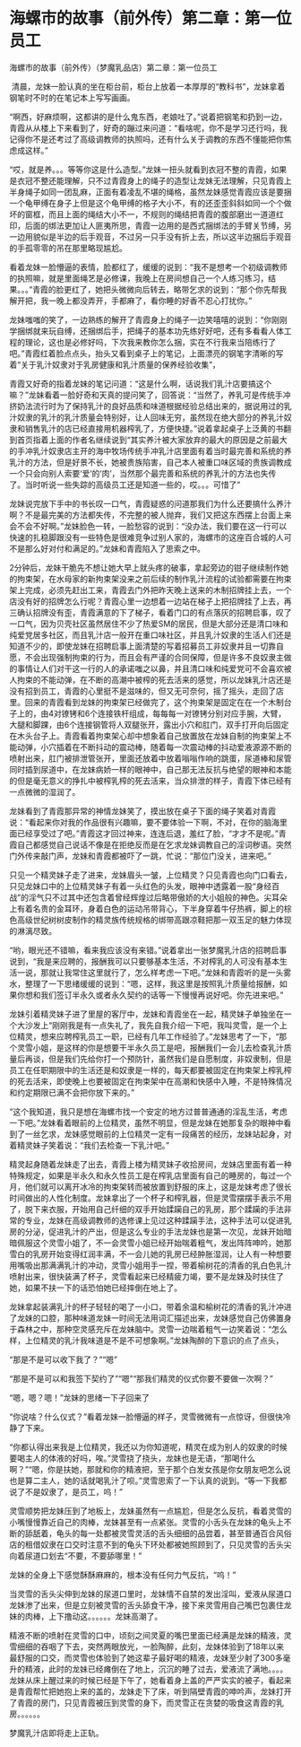 # 海螺市的故事（前外传）第二章：第一位员工

海螺市的故事（前外传）（梦魔乳品店）第二章：第一位员工

 清晨，龙妹一脸认真的坐在柜台前，柜台上放着一本厚厚的“教科书”，龙妹拿着钢笔时不时的在笔记本上写写画画。

“啊西，好麻烦啊，这都讲的是什么鬼东西，老娘吐了。”说着把钢笔和扔到一边，青霞从从楼上下来看到了，好奇的蹦过来问道：“看啥呢，你不是学习还行吗，我记得你不是还考过了高级调教师的执照吗，还有什么关于调教的东西不懂能把你焦虑成这样。”

“哎，就是养。。。等等你这是什么造型。”龙妹一扭头就看到衣冠不整的青霞，如果是衣冠不整还能理解，只不过青霞身上的绳子的造型让龙妹无法理解，只见青霞上半身绳子如同一团乱麻，正面有着凌乱不堪的绳格，虽然龙妹感觉青霞应该是要捆一个龟甲缚在身子上但是这个龟甲缚的格子大小不，有的还歪歪斜斜如同一个个做坏的窗框，而且上面的绳结大小不一，不规则的绳结把青霞的腹部磨出一道道红印，后面的绑法更加让人匪夷所思，青霞一边用的是西式捆绑法的手臂关节缚，另一边用貌似是半边的后手观音，不过另一只手没有折上去，所以这半边捆后手观音的手孤零零的吊在那里略现尴尬。

看着龙妹一脸懵逼的表情，脸都红了，缓缓的说到：“我不是想考一个初级调教师的执照嘛，就是里面绳艺是必修课，我晚上在房间想自己一个人练习练习，结果。。。”青霞的脸更红了，她把头微微向后转去，略带乞求的说到：“那个你先帮我解开把，我一晚上都没弄开，手都麻了，看你睡的好香不忍心打扰你。”

龙妹嗤嗤的笑了，一边熟练的解开了青霞身上的绳子一边笑嘻嘻的说到：“你刚刚学捆绑就来玩自缚，还捆绑后手，把绳子的基本功先练好好吧，还有多看看人体工程的理论，这也是必修好吗，下次我来教你怎么捆，实在不行我来当陪练行了吧。”青霞红着脸点点头，抬头又看到桌子上的笔记，上面漂亮的钢笔字清晰的写着“关于乳汁奴隶对于乳房健康和乳汁质量的保养经验收集”，

青霞又好奇的指着龙妹的笔记问道：“这是什么啊，话说我们乳汁店要搞这个嘛？”龙妹看着一脸好奇和天真的提问笑了，回答说：“当然了，养乳可是传统手冲挤奶法流行时为了保持乳汁的良好品质和味道根据经验总结出来的，据说用过的乳汁奴隶的乳汁的乳汁质量会特别好，让人回味无穷，虽然现在绝大部分的养乳汁奴隶和销售乳汁的店已经直接用机器榨乳了，方便快捷。”说着拿起桌子上泛黄的书翻到首页指着上面的作者名继续说到“其实养汁被大家放弃的最大的原因是之前最大的手冲乳汁奴隶店主开的海中牧场传统手冲乳汁店里面有着当时最完善和系统的养乳汁的方法，但是好景不长，她被贵族陷害，自己本人被重口味区域的贵族调教成一个只会向别人索要‘爱’的‘肉’，当然那个最完善和系统的养乳汁的方法也失传了。当时听说一些失踪的高级员工还是知道一些的，哎。。。可惜了”

龙妹说完放下手中的书长叹一口气，青霞疑惑的问道那我们为什么还要搞什么养汁啊？不是最完美的方法都失传，不完整的被人抛弃，我们又把这东西摆上台面上来会不会不好啊。”龙妹脸色一转，一脸愁容的说到：“没办法，我们要在这一行可以快速的扎稳脚跟没有一些特色是很难竞争过别人家的，海螺市的这座百合城的人可不是那么好对付和满足的。”龙妹和青霞陷入了思索之中。

2分钟后，龙妹干脆先不想让她大早上就头疼的破事，拿起旁边的钳子继续制作她的拘束架，在水母家的新拘束架没来之前后续的制作乳汁流程的试验都需要在拘束架上完成，必须先赶出工来，青霞去门外把昨天晚上送来的木制招牌挂上去，一个店没有好的招牌怎么行呢？青霞心里一边想着一边站在梯子上把招牌挂了上去，再三确认招牌没有歪，青霞满意的下了梯子，看着门口的有点落灰的招聘启事，叹了一口气，因为贝壳社区虽然居住不少了热爱SM的居民，但是大部分还是清口味和纯爱党居多社区，而且乳汁店一般开在重口味社区，并且乳汁奴隶的生活人们还是知道不少的，即使龙妹在招聘启事上面清楚的写着招募员工非奴隶并且一切靠自愿，不会出现强制拘束的行为，而且会有严谨的合同保障，但是许多不良奴隶主做的事情让人们对干这一行的人的承诺嗤之以鼻，并且清口味和纯爱党可不会喜欢被人拘束的不能动弹，在不断的高潮中被榨的死去活来的感觉，所以龙妹乳汁店还是没有招到员工，青霞的心里挺不是滋味的，但又无可奈何，摇了摇头，走回了店里。回来的青霞看到龙妹的拘束架已经做完了，这个拘束架是固定在在一个木制台子上的，由4对镣铐和6个连接铁杆组成，每每每一对镣铐分别对应手腕，大臂，大腿和脚踝，由6个连接钢管将人双腿张开，露出小穴和肛门，双手打开向后固定在木头台子上。青霞看着拘束架心却中想象着自己放置放在龙妹自制的拘束架上不能动弹，小穴插着在不断抖动的震动棒，随着每一次震动棒的抖动爱液源源不断的喷射出来，肛门被排泄管张开，里面还放着中放着嗡嗡作响的跳蛋，尿道棒和尿管同时插到尿道中，在龙妹病娇一样的眼神中，自己那无法反抗与绝望的眼神和本能的但是毫无意义的挣扎中被榨乳榨的死去活来，当众排泄的样子，青霞下体已经有一点微微的湿润了。

龙妹看到了青霞那异常的神情龙妹笑了，摸出放在桌子下面的绳子笑着对青霞说：“看起来你对我的作品很有兴趣嘛，要不要体验一下啊，不对，在你的脑海里面已经享受过了吧。”青霞这才回过神来，连连后退，羞红了脸，“才才不是呢。”青霞自己都感觉自己说话不像是在拒绝反而是在乞求龙妹调教自己的淫词秽语。突然门外传来敲门声，龙妹和青霞都被吓了一跳，忙说：“那位门没关，进来吧。”

只见一个精灵妹子走了进来，龙妹眉头一皱，上位精灵？只见青霞也向门口看去，只见龙妹口中的上位精灵妹子有着一头红色的头发，眼神中透露着一股“身经百战”的淫气只不过其中还包含着曾经辉煌过后略带傲娇的大小姐般的神色。尖耳朵上有着名贵的金耳环，身着白色的运动吊带背心，下半身穿着牛仔热裤，脚上的棕色高级世纪树树皮制作的精灵族传统规格的绑带高跟凉鞋把那一双玉足的魅力体现的淋漓尽致。

“哟，眼光还不错嘛，看来我应该没有来错。”说着拿出一张梦魔乳汁店的招聘启事说到，“我是来应聘的，报酬我可以只要够基本生活，不对榨乳的人可没有基本生活一说，那就让我常住这里就行了，怎么样考虑一下吧。”龙妹和青霞听的是一头雾水，整理了一下思绪缓缓的说到：“嗯，这样，我这里是按照乳汁质量给报酬，如果你想和我们签订半永久或者永久契约的话等一下慢慢再说好吧。你先进来吧。”

龙妹引着精灵妹子进了里屋的客厅中，龙妹和青霞坐在一起，精灵妹子单独坐在一个大沙发上“刚刚我是有一点失礼了，我先自我介绍一下吧，我叫灵雪，是一个上位精灵，想来应聘榨乳员工一职，已经有几年工作经验了。”龙妹思考了一下，“那个灵雪小姐，是这样的你是想要干半永久员工是吧，报酬我们一会儿去检查乳汁质量后再谈，但是我们先给你打一个预防针，虽然我们是自愿制度，非奴隶制，但是员工在任职期限中的生活还是和奴隶是一样的，每天都要被固定在拘束架上榨乳榨的死去活来，即使晚上也要被固定在拘束架中在高潮和快感中入睡，不是特殊情况和约定期限已满不会把你放下来的。”

“这个我知道，我只是想在海螺市找一个安定的地方过普普通通的淫乱生活，考虑一下吧。”龙妹看着眼前的上位精灵，虽然不明显，但是龙妹在她那复杂的眼神中看到了一丝乞求，龙妹感觉眼前的上位精灵一定有一段痛苦的经历，龙妹站起身，对着精灵妹子笑着说：“我们去检查一下乳汁吧。”

精灵起身随着龙妹走了出去，青霞上楼为精灵妹子收拾房间，龙妹店里面有着一种特殊规定，如果是半永久和永久性员工是在榨乳店里面有自己的睡房的，每过一个月，他们就可以离开冰冷的拘束架转而被放置到舒服的床上，这是龙妹考虑了很长时间做出的人性化制度。龙妹拿出了一个杯子和榨乳器，但是灵雪摆摆手表示不用了，脱下来衣服，开始用自己纤细的双手开始蹂躏自己的乳房，那个蹂躏的手法非常的专业，龙妹在高级调教师的选修课上见过这种蹂躏手法，这种手法可以促进乳房的分泌，促进乳汁的产出，但是这么专业的手法龙妹也是第一次见，龙妹开始暗暗佩服这个灵雪小姐了，不一会灵雪小姐已经开始喘着粗气，发出阵阵呻吟，她那雪白的乳房开始变得红润丰满，不一会儿她的乳房已经肿胀湿润，让人有一种想要用嘴吸出那满满乳汁的冲动，灵雪小姐用手一捏，带着榆树花的清香的乳白色乳汁喷射出来，很快装满了杯子，灵雪看起来已经精疲力竭，要不是龙妹及时扶住了她，如果不扶一下的话恐怕她已经摔倒在地上了。

龙妹拿起装满乳汁的杯子轻轻的喝了一小口，带着余温和榆树花的清香的乳汁冲进了龙妹的口腔，那种味道龙妹一时间无法用词汇描述出来，龙妹感觉自己仿佛置身于森林之中，那种空灵感充斥在龙妹脑中。灵雪一边喘着粗气一边笑着说：“怎么样，上位精灵的乳汁我味道是不是不可想象啊。”龙妹陶醉的下意识的点了点头，

“那是不是可以收下我了？”“嗯”

“那是不是可以和我签下契约了”“嗯”“那我们精灵的仪式你要不要做一次啊？”

“嗯，嗯？嗯！”龙妹的思绪一下子回来了

“你说啥？什么仪式？”看着龙妹一脸懵逼的样子，灵雪微微有一点惊讶，但很快冷静了下来。

“你都认得出来我是上位精灵，我还以为你知道呢，精灵在成为别人的奴隶的时候要喝主人的体液的好吗，唉。”灵雪挠了挠头，龙妹也是无语，“那喝什么啊？”“嗯，你是扶她，那就和你的精液把，至于那个白发女孩是你女朋友吧怎么说也是算二主人，她的话就喝乳汁了呗。”灵雪思索了一下认真的说到。“等一下我都说了不是奴隶了，是员工，呜！”

灵雪顺势把龙妹压到了地板上，龙妹虽然有一点尴尬，但是怎么反抗，看着灵雪的小嘴慢慢靠近自己的肉棒，龙妹甚至有一点紧张。灵雪的小舌头在龙妹的龟头上不断的舔舐着，龟头的每一处都被灵雪灵活的舌头细细的品尝着，甚至普通百合风俗店的租借奴隶在口交时注意不到的龟头下环处都被她照顾到了，只见灵雪的舌头尖向着尿道口划去“不要，不要舔哪里！”

龙妹的全身上下感觉酥酥麻麻的，根本没有任何力气反抗，“呜！”

当灵雪的舌头尖伸到龙妹的尿道口里时，龙妹情不自禁的发出淫叫，爱液从尿道口龙妹渗了出来，但是立刻被灵雪的舌头舔食干净，接下来灵雪用自己嘴巴包裹住龙妹的肉棒，上下撸动这。。。。。。龙妹高潮了。

精液不断的喷射在灵雪的口中，顷刻之间灵夏的嘴巴里面已经满是龙妹的精液，灵雪细细的吞咽了下去，突然两眼放光，一脸陶醉，此刻，龙妹体验到了18年以来最舒服的口交，而灵雪也体验到了她这辈子最好喝的精液，龙妹至少射了300多毫升的精液，此时的龙妹已经瘫倒在了地上，沉沉的睡了过去，爱液流了满地。。。。龙妹从床上醒过来的时候已经是下午了，她看着身上盖的严严实实的被子，看起来是青霞帮忙把她抱上来的盖的，龙妹走下了床，听到隔壁青霞的呻吟声，龙妹打开了青霞的房门，只见青霞被压到灵雪的身下，而灵雪正在贪婪的吸食这青霞的乳房。。。。。。

梦魔乳汁店即将走上正轨。 

